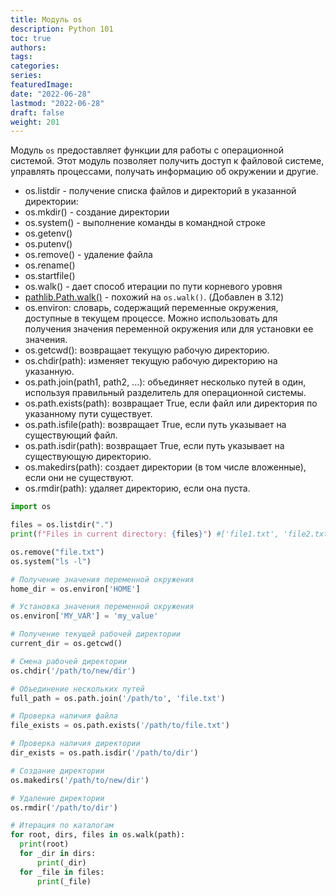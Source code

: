 ```yaml
---
title: Модуль os
description: Python 101
toc: true
authors:
tags:
categories:
series:
featuredImage:
date: "2022-06-28"
lastmod: "2022-06-28"
draft: false
weight: 201
---
```


Модуль `os` предоставляет функции для работы с операционной системой. Этот модуль позволяет получить доступ к файловой системе, управлять процессами, получать информацию об окружении и другие.

- os.listdir - получение списка файлов и директорий в указанной директории:
- os.mkdir() - создание директории
- os.system() - выполнение команды в командной строке
- os.getenv()
- os.putenv()
- os.remove() - удаление файла
- os.rename()
- os.startfile()
- os.walk() - дает способ итерации по пути корневого уровня
- [pathlib.Path.walk()](https://docs.python.org/3.12/library/pathlib.html#pathlib.Path.walk) - похожий на `os.walk()`. (Добавлен в 3.12)
- os.environ: словарь, содержащий переменные окружения, доступные в текущем процессе. Можно использовать для получения значения переменной окружения или для установки ее значения.
- os.getcwd(): возвращает текущую рабочую директорию.
- os.chdir(path): изменяет текущую рабочую директорию на указанную.
- os.path.join(path1, path2, ...): объединяет несколько путей в один, используя правильный разделитель для операционной системы.
- os.path.exists(path): возвращает True, если файл или директория по указанному пути существует.
- os.path.isfile(path): возвращает True, если путь указывает на существующий файл.
- os.path.isdir(path): возвращает True, если путь указывает на существующую директорию.
- os.makedirs(path): создает директории (в том числе вложенные), если они не существуют.
- os.rmdir(path): удаляет директорию, если она пуста.

```python
import os

files = os.listdir(".")
print(f"Files in current directory: {files}") #['file1.txt', 'file2.txt']

os.remove("file.txt")
os.system("ls -l")

# Получение значения переменной окружения
home_dir = os.environ['HOME']

# Установка значения переменной окружения
os.environ['MY_VAR'] = 'my_value'

# Получение текущей рабочей директории
current_dir = os.getcwd()

# Смена рабочей директории
os.chdir('/path/to/new/dir')

# Объединение нескольких путей
full_path = os.path.join('/path/to', 'file.txt')

# Проверка наличия файла
file_exists = os.path.exists('/path/to/file.txt')

# Проверка наличия директории
dir_exists = os.path.isdir('/path/to/dir')

# Создание директории
os.makedirs('/path/to/new/dir')

# Удаление директории
os.rmdir('/path/to/dir')

# Итерация по каталогам
for root, dirs, files in os.walk(path):
  print(root)
  for _dir in dirs:
      print(_dir)
  for _file in files:
      print(_file)
```
